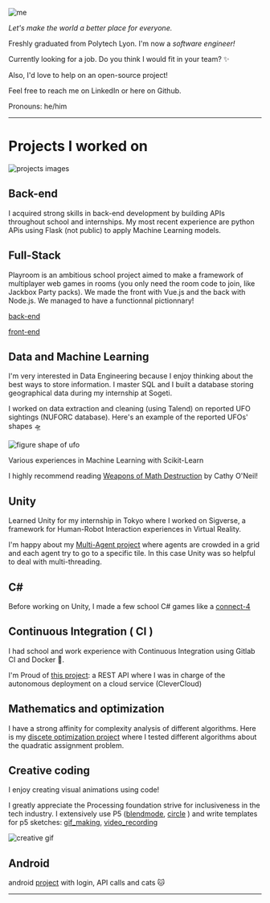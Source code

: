 ![me](https://i.imgur.com/8HsfCAT.png)

_Let's make the world a better place for everyone._

Freshly graduated from Polytech Lyon. I'm now a *software engineer!*

Currently looking for a job. Do you think I would fit in your team? ✨

Also, I'd love to help on an open-source project!

Feel free to reach me on LinkedIn or here on Github.

Pronouns: he/him

------------------
# Projects I worked on
![projects images](https://i.imgur.com/I5HGYZP.jpg)

## Back-end

I acquired  strong skills in back-end development by building APIs throughout school and internships.
My most recent experience are python APis using Flask (not public) to apply Machine Learning models.

## Full-Stack
Playroom is an ambitious school project aimed to make a framework of multiplayer web games in rooms (you only need the room code to join, like Jackbox Party packs).
We made the front with Vue.js and the back with Node.js. 
We managed to have a functionnal pictionnary!

[back-end](https://github.com/Santa-Polytecha/playroom-server)

[front-end](https://github.com/Santa-Polytecha/playroom-web)


## Data and Machine Learning
I'm very interested in Data Engineering because I enjoy thinking about the best ways to store information. 
I master SQL and I built a database storing geographical data during my internship at Sogeti.

I worked on data extraction and cleaning (using Talend) on reported UFO sightings  (NUFORC database).
Here's an example of the reported UFOs' shapes 🛸

![figure shape of ufo](https://lh5.googleusercontent.com/ocDICWyszzFXEVc2M1meaIQElZR9o3tlNUAR4SM0wsZoDsTjSMSsF0oL7oWdN0ksrRx4SC0E-7ij-DCovGiLLdnEokxQS8y-6ZwNqTP9lsiIopA5e2wtkmEzR3f32AHTdcnF0hf4)

Various experiences in Machine Learning with Scikit-Learn

I highly recommend reading [Weapons of Math Destruction](https://weaponsofmathdestructionbook.com/) by Cathy O'Neil!

## Unity
Learned Unity for my internship in Tokyo where I worked on Sigverse, a framework for Human-Robot Interaction experiences in Virtual Reality.

I'm happy about my [Multi-Agent project](https://github.com/AntoineGanne/-5A-INFO-SMA-project) where agents are crowded in a grid and each agent try to go to a specific tile. In this case Unity was so helpful to deal with multi-threading.

 
## C#

Before working on Unity, I made a few school C# games like a [connect-4](https://github.com/AntoineGanne/Le_Puissance4_Par_Antoine_et_Lea)

## Continuous Integration ( CI )
I had school and work experience with Continuous Integration using Gitlab CI and Docker 🐳. 

I'm Proud of [this project](https://gitlab.com/Ton_Ami/api_cloud_5a_info): a REST API where I was in charge of the autonomous deployment on a cloud service (CleverCloud) 

## Mathematics and optimization
I have a strong affinity for complexity analysis of different algorithms. 
Here is my [discete optimization project](https://github.com/AntoineGanne/Optimisation-discrete) where I tested different algorithms about the quadratic assignment problem.

## Creative coding
I enjoy creating visual animations using code! 

I greatly appreciate the Processing foundation strive for inclusiveness in the tech industry. 
I extensively use P5 ([blendmode](https://github.com/AntoineGanne/Having-fun-with-p5js-s-blendMode-), [circle](https://github.com/AntoineGanne/circle_and_lines) ) and write templates for p5 sketches: [gif_making](https://github.com/AntoineGanne/Empty_Gif_Making_Sketch_for_p5.js), [video_recording](https://github.com/AntoineGanne/Template_p5_video_recording)

![creative gif](https://media2.giphy.com/media/0XHznQSB9ANKjiaAIK/giphy.gif)


## Android

android [project](https://github.com/polytechlyon-5a-2019-android/polytechlyon-5a-2019-android-projet-AntoineGanne)
with login, API calls and cats 🐱


-------------------

<!--
**AntoineGanne/AntoineGanne** is a ✨ _special_ ✨ repository because its `README.md` (this file) appears on your GitHub profile.

Here are some ideas to get you started:

- 🔭 I’m currently working on ...
- 🌱 I’m currently learning ...
- 👯 I’m looking to collaborate on ...
- 🤔 I’m looking for help with ...
- 💬 Ask me about ...
- 📫 How to reach me: ...
- 😄 Pronouns: ...
- ⚡ Fun fact: ...
-->
